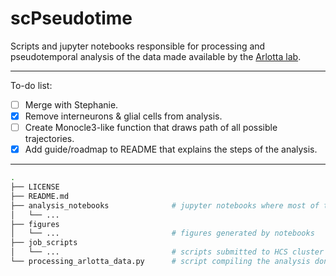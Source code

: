 # scPseudotime
 Scripts and jupyter notebooks responsible for processing and pseudotemporal analysis of the data made available by the [Arlotta lab](https://www.nature.com/articles/s41586-021-03670-5).


---

To-do list:
- [ ] Merge with Stephanie.
- [x] Remove interneurons & glial cells from analysis.  
- [ ] Create Monocle3-like function that draws path of all possible trajectories.
- [x] Add guide/roadmap to README that explains the steps of the analysis.

---

```bash 
.
├── LICENSE
├── README.md
├── analysis_notebooks              # jupyter notebooks where most of the analysis took place
│   └── ...
├── figures
│   └── ...                         # figures generated by notebooks
├── job_scripts
│   └── ...                         # scripts submitted to HCS cluster
└── processing_arlotta_data.py      # script compiling the analysis done in the notebooks
``` 
